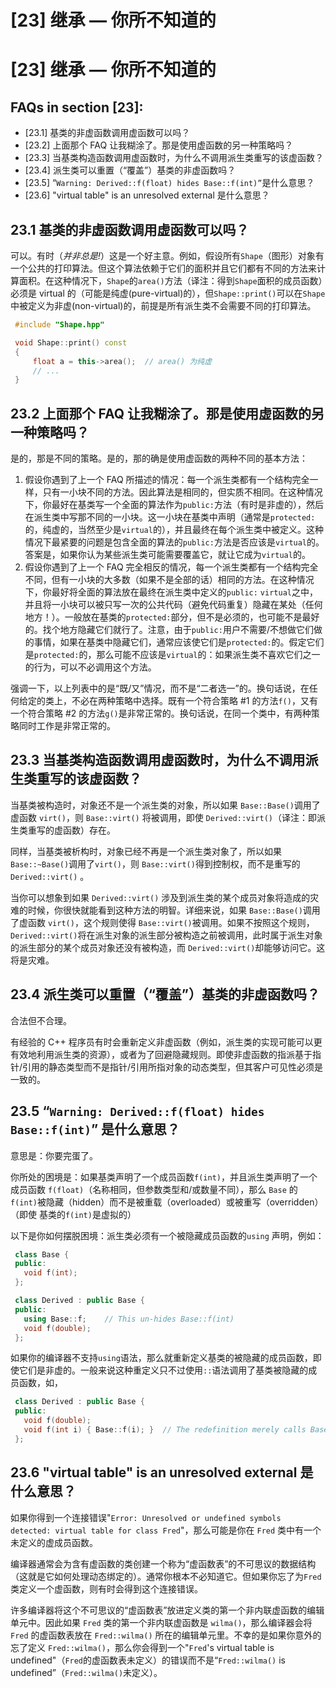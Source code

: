 # [23] 继承 — 你所不知道的

# [23] 继承 — 你所不知道的

## FAQs in section [23]:

*   [23.1] 基类的非虚函数调用虚函数可以吗？
*   [23.2] 上面那个 FAQ 让我糊涂了。那是使用虚函数的另一种策略吗？
*   [23.3] 当基类构造函数调用虚函数时，为什么不调用派生类重写的该虚函数？
*   [23.4] 派生类可以重置（“覆盖”）基类的非虚函数吗？
*   [23.5] “`Warning: Derived::f(float) hides Base::f(int)”`是什么意思？
*   [23.6] "virtual table" is an unresolved external 是什么意思？

## 23.1 基类的非虚函数调用虚函数可以吗？

可以。有时（*并非总是!*）这是一个好主意。例如，假设所有`Shape`（图形）对象有一个公共的打印算法。但这个算法依赖于它们的面积并且它们都有不同的方法来计算面积。在这种情况下，`Shape`的`area()`方法（译注：得到`Shape`面积的成员函数）必须是 virtual 的（可能是纯虚(pure-virtual)的），但`Shape::print()`可以在`Shape`中被定义为非虚(non-virtual)的，前提是所有派生类不会需要不同的打印算法。

```cpp
 #include "Shape.hpp"

 void Shape::print() const
 {
     float a = this->area();  // area() 为纯虚
     // ...
 } 
```

## 23.2 上面那个 FAQ 让我糊涂了。那是使用虚函数的另一种策略吗？

是的，那是不同的策略。是的，那的确是使用虚函数的两种不同的基本方法：

1.  假设你遇到了上一个 FAQ 所描述的情况：每一个派生类都有一个结构完全一样，只有一小块不同的方法。因此算法是相同的，但实质不相同。在这种情况下，你最好在基类写一个全面的算法作为`public:`方法（有时是非虚的），然后在派生类中写那不同的一小块。这一小块在基类中声明（通常是`protected:`的，纯虚的，当然至少是`virtual`的），并且最终在每个派生类中被定义。这种情况下最紧要的问题是包含全面的算法的`public:`方法是否应该是`virtual`的。答案是，如果你认为某些派生类可能需要覆盖它，就让它成为`virtual`的。
2.  假设你遇到了上一个 FAQ 完全相反的情况，每一个派生类都有一个结构完全不同，但有一小块的大多数（如果不是全部的话）相同的方法。在这种情况下，你最好将全面的算法放在最终在派生类中定义的`public:` `virtual`之中，并且将一小块可以被只写一次的公共代码（避免代码重复）隐藏在某处（任何地方！）。一般放在基类的`protected:`部分，但不是必须的，也可能不是最好的。找个地方隐藏它们就行了。注意，由于`public:`用户不需要/不想做它们做的事情，如果在基类中隐藏它们，通常应该使它们是`protected:`的。假定它们是`protected:`的，那么可能不应该是`virtual`的：如果派生类不喜欢它们之一的行为，可以不必调用这个方法。

强调一下，以上列表中的是“既/又”情况，而不是“二者选一”的。换句话说，在任何给定的类上，不必在两种策略中选择。既有一个符合策略 #1 的方法`f()`，又有一个符合策略 #2 的方法`g()`是非常正常的。换句话说，在同一个类中，有两种策略同时工作是非常正常的。

## 23.3 当基类构造函数调用虚函数时，为什么不调用派生类重写的该虚函数？

当基类被构造时，对象还不是一个派生类的对象，所以如果 `Base::Base()`调用了虚函数 `virt()`，则 `Base::virt()` 将被调用，即使 `Derived::virt()`（译注：即派生类重写的虚函数）存在。

同样，当基类被析构时，对象已经不再是一个派生类对象了，所以如果 `Base::~Base()`调用了`virt()`，则 `Base::virt()`得到控制权，而不是重写的 `Derived::virt()` 。

当你可以想象到如果 `Derived::virt()` 涉及到派生类的某个成员对象将造成的灾难的时候，你很快就能看到这种方法的明智。详细来说，如果 `Base::Base()`调用了虚函数 `virt()`，这个规则使得 `Base::virt()`被调用。如果不按照这个规则，`Derived::virt()`将在派生对象的派生部分被构造之前被调用，此时属于派生对象的派生部分的某个成员对象还没有被构造，而 `Derived::virt()`却能够访问它。这将是灾难。

## 23.4 派生类可以重置（“覆盖”）基类的非虚函数吗？

合法但不合理。

有经验的 C++ 程序员有时会重新定义非虚函数（例如，派生类的实现可能可以更有效地利用派生类的资源），或者为了回避隐藏规则。即使非虚函数的指派基于指针/引用的静态类型而不是指针/引用所指对象的动态类型，但其客户可见性必须是一致的。

## 23.5 “`Warning: Derived::f(float) hides Base::f(int)`” 是什么意思？

意思是：你要完蛋了。

你所处的困境是：如果基类声明了一个成员函数`f(int)`，并且派生类声明了一个成员函数 `f(float)`（名称相同，但参数类型和/或数量不同），那么 `Base` 的 `f(int)`被隐藏（hidden）而不是被重载（overloaded）或被重写（overridden）（即使 基类的`f(int)`是虚拟的）

以下是你如何摆脱困境：派生类必须有一个被隐藏成员函数的`using` 声明，例如：

```cpp
 class Base {
 public:
   void f(int);
 };

 class Derived : public Base {
 public:
   using Base::f;    // This un-hides Base::f(int)
   void f(double);
 }; 
```

如果你的编译器不支持`using`语法，那么就重新定义基类的被隐藏的成员函数，即使它们是非虚的。一般来说这种重定义只不过使用`::`语法调用了基类被隐藏的成员函数，如，

```cpp
 class Derived : public Base {
 public:
   void f(double);
   void f(int i) { Base::f(i); }  // The redefinition merely calls Base::f(int)
 }; 
```

## 23.6 "virtual table" is an unresolved external 是什么意思？

如果你得到一个连接错误"`Error: Unresolved or undefined symbols detected: virtual table for class Fred`"，那么可能是你在 `Fred` 类中有一个未定义的虚成员函数。

编译器通常会为含有虚函数的类创建一个称为“虚函数表”的不可思议的数据结构（这就是它如何处理动态绑定的）。通常你根本不必知道它。但如果你忘了为`Fred` 类定义一个虚函数，则有时会得到这个连接错误。

许多编译器将这个不可思议的“虚函数表”放进定义类的第一个非内联虚函数的编辑单元中。因此如果 `Fred` 类的第一个非内联虚函数是 `wilma()`，那么编译器会将 `Fred` 的虚函数表放在 `Fred::wilma()` 所在的编辑单元里。不幸的是如果你意外的忘了定义 `Fred::wilma()`，那么你会得到一个"`Fred`'s virtual table is undefined"（`Fred`的虚函数表未定义）的错误而不是“`Fred::wilma()` is undefined”（`Fred::wilma()`未定义）。